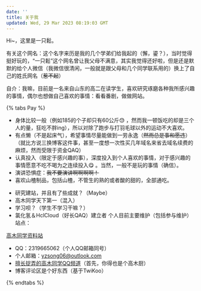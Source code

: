 ```yaml
---
date: ''
title: 关于我
updated: Wed, 29 Mar 2023 08:19:03 GMT
---
```

Hi~，这里是一只鬆。

有关这个网名：这个名字来历是我的几个学弟们给我起的（懈，鎏？），当时觉得挺好玩的，“一只鬆”这个网名曾让我父母不满意，其实我觉得还好啦，但是还是默默的给个人微信（我微信很清闲，一般就是跟父母和几个同学联系用的）换上了自己的姓氏网名（~~惹不起~~）

自介：我嘛，目前是一名来自山东的高二在读学生，喜欢研究琢磨各种我所感兴趣的事情，偶尔也想做自己喜欢的事情：看看番剧，做做网站。

{% tabs Pay %}
<!-- tab 关于我-->

* 身体比较一般（例如185的个子却只有60公斤😓 ，然而我一顿饭吃的却是三个人的量，狂吃不胖ing），所以对除了跑步与打羽毛球以外的运动不大喜欢。
* 有点懒（不是起床气），希望事情尽量能做到一劳永逸（~~然而总是事和愿违~~）（就比方说三换博客这件事，甚至一度想一次性买几年域名来省去域名续费的麻烦，然而受限于资金QAQ）
* 认真投入（限定于感兴趣的事），深度投入到个人喜欢的事情，对于感兴趣的事情愿意不吃不喝为之连续投入😋 。当然，一般不是玩的事情（确信）。
* 演讲恐惧症：~~我不要演讲啊啊啊啊！~~
* 喜欢山楂制品，包括山楂，不管生的熟的或者酸的甜的，全部通吃。

<!-- endtab -->
 
<!-- tab 在干嘛-->

* 研究建站，并且有了些成就？（Maybe）
* 高木同学天下第一（混入）
* 学习呗？（学生不学习干嘛？）
* 氯化氢＆HclCloud（好长QAQ）建立者
个人目前主要维护（包括参与维护）站点：

[高木同学资料站](https://wiki.takagi3.cn) <br>

<!-- endtab -->

<!-- tab 联系我-->

* QQ：2319665062（个人QQ邮箱同号）
* 个人邮箱：yzsong06@outlook.com
* [擅长捉弄的高木同学QQ频道](https://pd.qq.com/s/cp4k08j75)（首先，你得也是个高木厨）
* 博客评论区是个好东西（基于TwiKoo）

<!-- endtab -->

{% endtabs %}


